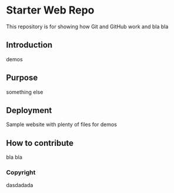# Starter Web Repo

This repository is for showing how Git and GitHub work and bla bla

## Introduction

demos

## Purpose

something else

## Deployment

Sample website with plenty of files for demos

## How to contribute

bla bla

### Copyright

dasdadada
